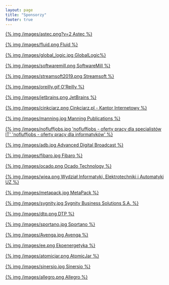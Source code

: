 ```yaml
---
layout: page
title: "Sponsorzy"
footer: true
---
```


<div class="logogrid" style="display: grid;grid-template-columns: repeat(auto-fill, minmax(300px, 1fr));grid-gap: 1rem;">
<div><a href="http://www.astec.net/pl/" target="_blank">{% img /images/astec.png?v=2 Astec %}</a></div>
<div><a href="http://fluidagency.pl/" target="_blank">{% img /images/fluid.png Fluid %}</a></div>
<div><a href="https://www.globallogic.com/" target="_blank">{% img /images/global_logic.jpg GlobalLogic%}</a></div>
<div><a href="http://softwaremill.com/" target="_blank">{% img /images/softwaremill.png SoftwareMill %}</a></div>
<div><a href="http://streamsoft.pl/" target="_blank">{% img /images/streamsoft2019.png Streamsoft %}</a></div>
<div><a href="http://oreilly.com" target="_blank">{% img /images/oreilly.gif O'Reilly %}</a></div>
<div><a href="http://jetbrains.com" target="_blank">{% img /images/jetbrains.png JetBrains %}</a></div>
<div><a href="http://cinkciarz.pl" target="_blank">{% img /images/cinkciarz.png Cinkciarz.pl - Kantor Internetowy %}</a></div>
<div><a href="http://manning.com/" target="_blank">{% img /images/manning.jpg Manning Publications %}</a></div>
<div><a href="http://nofluffjobs.com/" target="_blank">{% img /images/nofluffjobs.jpg 'nofluffjobs - oferty pracy dla specjalistów IT' 'nofluffjobs - oferty pracy dla informatyków' %}</a></div>
<div><a href="http://adbglobal.com/" target="_blank">{% img /images/adb.jpg Advanced Digital Broadcast %}</a></div>
<div><a href="http://fibaro.com/" target="_blank">{% img /images/fibaro.jpg Fibaro %}</a></div>
<div><a href="http://ocadotechnology.com/" target="_blank">{% img /images/ocado.png Ocado Technology %}</a></div>
<div><a href="http://weit.uz.zgora.pl/" target="_blank">{% img /images/wiea.png Wydział Informatyki, Elektrotechniki i Automatyki UZ %}</a></div>
<div><a href="http://metapack.com/" target="_blank">{% img /images/metapack.jpg  MetaPack %}</a></div>
<div><a href="http://www.sygnitysbs.pl/" target="_blank">{% img /images/sygnity.jpg Sygnity Business Solutions S.A. %}</a></div>
<div><a href="https://dtpoland.com" target="_blank">{% img /images/dtp.png DTP %}</a></div>
<div><a href="https://sportano.pl" target="_blank">{% img /images/sportano.jpg Sportano %}</a></div>
<div><a href="https://avenga.com" target="_blank">{% img /images/Avenga.jpg Avenga %}</a></div>
<div><a href="https://ekoenergetyka.com.pl/" target="_blank">{% img /images/ee.png Ekoenergetyka %}</a></div>
<div><a href="https://www.atomicjar.com/" target="_blank">{% img /images/atomicjar.png AtomicJar %}</a></div>	
<div><a href="https://sinersio.com" target="_blank">{% img /images/sinersio.jpg Sinersio %}</a></div>
<div><a href="https://allegro.pl" target="_blank">{% img /images/allegro.png Allegro %}</a></div>
<div>&nbsp;</div>
<div>&nbsp;</div>	
</div>